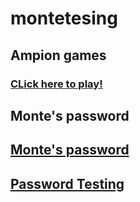 # montetesing
## Ampion games

### [CLick here to play!](/montetesting/ampiongamestetris)

## Monte's password

## [Monte's password](/montetesting/ayyosecrets)

## [Password Testing](/montetesting/password1)
